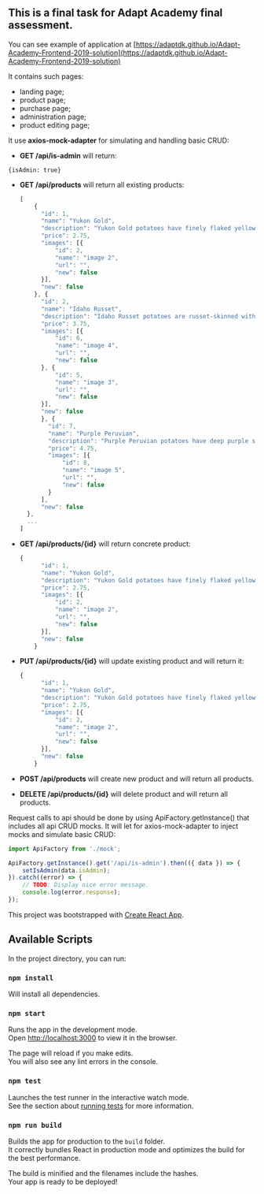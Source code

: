 ## This is a final task for Adapt Academy final assessment.

You can see example of application at [https://adaptdk.github.io/Adapt-Academy-Frontend-2019-solution](https://adaptdk.github.io/Adapt-Academy-Frontend-2019-solution)

It contains such pages:
- landing page;
- product page;
- purchase page;
- administration page;
- product editing page;

It use **axios-mock-adapter** for simulating and handling basic CRUD:

-  **GET /api/is-admin** will return:

  ```{isAdmin: true}```

- **GET /api/products** will return all existing products:

  ```javascript
  [
      {
        "id": 1,
        "name": "Yukon Gold",
        "description": "Yukon Gold potatoes have finely flaked yellowish-white skin with light yellow flesh. They're bright, vegetal and slightly sweet, with a smooth, slightly waxy texture and moist flesh. They're best for boiling, baking and making French fries. They'll also stand up well to grilling, pan frying and roasting.",
        "price": 2.75,
        "images": [{
            "id": 2,
            "name": "image 2",
            "url": "",
            "new": false
        }],
        "new": false
      }, {
        "id": 2,
        "name": "Idaho Russet",
        "description": "Idaho Russet potatoes are russet-skinned with white flesh. They're what we typically imagine when we think of potatoes. They have a neutral potato flavor, a fluffy, creamy and soft texture, and are best for baking, mashing and making French fries. They're also very absorbent, so are great paired with butter and cream -- think mashed potatoes. Just don't try using Idaho Russets for potato salads, gratins or any dish that requires the potatoes to hold their shape.",
        "price": 3.75,
        "images": [{
            "id": 6,
            "name": "image 4",
            "url": "",
            "new": false
        }, {
            "id": 5,
            "name": "image 3",
            "url": "",
            "new": false
        }],
        "new": false
        }, {
          "id": 7,
          "name": "Purple Peruvian",
          "description": "Purple Peruvian potatoes have deep purple skin and flesh. The flesh is either uniform throughout or marbled with white and deep, inky purple. They're earthy and slightly nutty, with an almost buttery aftertaste. They have a dry and starchy texture and are best for boiling, baking, roasting, frying and grilling, although they should work in all dishes and preparations.",
          "price": 4.75,
          "images": [{
              "id": 8,
              "name": "image 5",
              "url": "",
              "new": false
          }
        ],
        "new": false
    },
    ...
  ]
  ```

- **GET /api/products/{id}** will return concrete product:

  ```javascript
  {
        "id": 1,
        "name": "Yukon Gold",
        "description": "Yukon Gold potatoes have finely flaked yellowish-white skin with light yellow flesh. They're bright, vegetal and slightly sweet, with a smooth, slightly waxy texture and moist flesh. They're best for boiling, baking and making French fries. They'll also stand up well to grilling, pan frying and roasting.",
        "price": 2.75,
        "images": [{
            "id": 2,
            "name": "image 2",
            "url": "",
            "new": false
        }],
        "new": false
      }
  ```

- **PUT /api/products/{id}** will update existing product and will return it:

  ```javascript
  {
        "id": 1,
        "name": "Yukon Gold",
        "description": "Yukon Gold potatoes have finely flaked yellowish-white skin with light yellow flesh. They're bright, vegetal and slightly sweet, with a smooth, slightly waxy texture and moist flesh. They're best for boiling, baking and making French fries. They'll also stand up well to grilling, pan frying and roasting.",
        "price": 2.75,
        "images": [{
            "id": 2,
            "name": "image 2",
            "url": "",
            "new": false
        }],
        "new": false
      }
  ```

- **POST /api/products** will create new product and will return all products. 
- **DELETE /api/products/{id}** will delete product and will return all products.

Request calls to api should be done by using ApiFactory.getInstance() that includes all api CRUD mocks. It will let for axios-mock-adapter to inject mocks and simulate basic CRUD:

```javascript
import ApiFactory from './mock';

ApiFactory.getInstance().get('/api/is-admin').then(({ data }) => {
    setIsAdmin(data.isAdmin);
}).catch((error) => {
    // TODO: Display nice error message.
    console.log(error.response);
});
```


This project was bootstrapped with [Create React App](https://github.com/facebook/create-react-app).

## Available Scripts

In the project directory, you can run:

### `npm install`

Will install all dependencies.

### `npm start`

Runs the app in the development mode.<br>
Open [http://localhost:3000](http://localhost:3000) to view it in the browser.

The page will reload if you make edits.<br>
You will also see any lint errors in the console.

### `npm test`

Launches the test runner in the interactive watch mode.<br>
See the section about [running tests](https://facebook.github.io/create-react-app/docs/running-tests) for more information.

### `npm run build`

Builds the app for production to the `build` folder.<br>
It correctly bundles React in production mode and optimizes the build for the best performance.

The build is minified and the filenames include the hashes.<br>
Your app is ready to be deployed!


